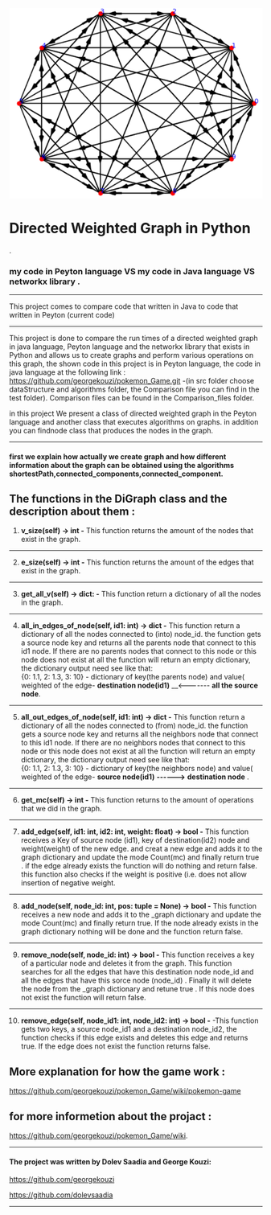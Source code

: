 ![](https://github.com/georgekouzi/DirectedWeightedGraph_onPython/blob/main/image/%E2%80%8F%E2%80%8F1.PNG?raw=true)
# Directed Weighted Graph in Python 
.

### my code in Peyton language VS my code in Java language VS networkx library .
----
This project comes to compare code that written in Java to code that written in Peyton (current code)


-------------------------------------------------------------------------------------

This project is done to compare the run times of a directed weighted graph in java language, Peyton language and the networkx library that exists in Python and allows us to create graphs and perform various operations on this graph, the shown code in this project is in Peyton language, the code in java language at the following link : https://github.com/georgekouzi/pokemon_Game.git -(in src folder choose dataStructure and algorithms folder, the Comparison file you can find in the test folder).
Comparison files can be found in the Comparison_files folder. 

in this project We present a class of directed weighted graph in the Peyton language and another class that executes algorithms on graphs.
in addition you can findnode class that produces the nodes in the graph.

-------------------------------------------------------------------------------------


#### first we explain how actually we create graph and how different information about the graph can be obtained using the algorithms shortestPath,connected_components,connected_component. 

## The functions in the DiGraph class and the description about them :

1) __v_size(self) -> int -__ This function returns the amount of the nodes that exist in the graph.
--------------------------------------------------------------------------
2) __e_size(self) -> int -__ This function returns the amount of the edges that exist in the graph.
------------------------------------------------------------
3) __get_all_v(self) -> dict: -__ This function return a dictionary of all the nodes in the graph.
---------------------------------------------------------
4) __all_in_edges_of_node(self, id1: int) -> dict -__ This function return a dictionary of all the nodes connected to (into) node_id. the function gets a source node key and returns all the parents node that connect to this id1 node. If there are no parents nodes that connect to this node or this node does not exist at all the function will return an empty dictionary, the dictionary output need see like that:    
{0: 1.1, 2: 1.3, 3: 10} - dictionary of key(the parents node) and value( weighted of the edge- 
__destination node(id1)__ __<------- __all the source node__.

---------------------------------------------------------------
5) __all_out_edges_of_node(self, id1: int) -> dict -__ This function return a dictionary of all the nodes connected to (from) node_id. the function gets a source node key and returns all the neighbors  node that connect to this id1 node. If there are no neighbors  nodes that connect to this node or this node does not exist at all the function will return an empty dictionary, the dictionary output need see like that:    
{0: 1.1, 2: 1.3, 3: 10} - dictionary of key(the neighbors  node) and value( weighted of the edge- 
__source  node(id1)__ __------>__ __destination node__ .
------------------------------------------------------------------------------------
6) __get_mc(self) -> int -__ This function returns to the amount of operations that we did in the graph.
----------------------------------------------------------------------------------------
7) __add_edge(self, id1: int, id2: int, weight: float) -> bool -__ This function receives a Key of source node (id1), key of destination(id2) node and weight(weight) of the new edge. and creat a new edge and adds it to the graph dictionary and update the mode Count(mc) and finally return true . if the edge already exists the function will do nothing and return false. this function also checks if the weight is positive (i.e. does not allow insertion of negative weight.
--------------------------------------------------
8) __add_node(self, node_id: int, pos: tuple = None) -> bool -__ This function receives a new node and adds it to the _graph dictionary and update the mode Count(mc) and finally return true. If the node already exists in the graph dictionary nothing will be done and the function return false.
--------------------------------------------------------
9) __remove_node(self, node_id: int) -> bool -__ This function receives a key of a particular node and deletes it from the graph. This function searches for all the edges that have this destination node node_id and all the edges that have this sorce node (node_id) . Finally it will delete the node from the _graph dictionary and retune true .
If this node does not exist the function will return false.
----------------------------------------------------------------
10) __remove_edge(self, node_id1: int, node_id2: int) -> bool -__ -This function gets two keys, a source node_id1 and a destination node_id2, the function checks if this edge exists and deletes this edge and returns true. If the edge does not exist the function returns false.

## More explanation for how the game work : 
https://github.com/georgekouzi/pokemon_Game/wiki/pokemon-game

## for more informetion about the projact : 
https://github.com/georgekouzi/pokemon_Game/wiki.

----

#### The project was written by Dolev Saadia and George Kouzi:



https://github.com/georgekouzi


https://github.com/dolevsaadia

----



